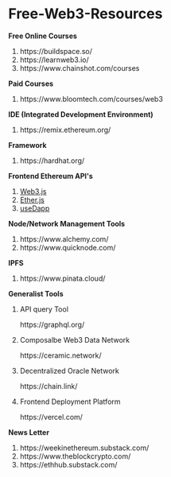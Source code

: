 # Free-Web3-Resources

<b>Free Online Courses</b>
<ol>
<li>https://buildspace.so/</li>
<li>https://learnweb3.io/</li>
<li>https://www.chainshot.com/courses</li>
</ol>

<b>Paid Courses</b>
<ol>
<li>https://www.bloomtech.com/courses/web3</li>
</ol>

<b>IDE (Integrated Development Environment) </b>
<ol>
<li>https://remix.ethereum.org/ </li>
</ol>

<b> Framework </b>
<ol>
<li>https://hardhat.org/ </li>
</ol>

<b>Frontend Ethereum API's</b>
<ol>
<li><a href="https://web3js.readthedocs.io/en/v1.8.1/getting-started.html">Web3.js</a> </li>
<li><a href="https://docs.ethers.io/v5/">Ether.js</a> </li>
<li><a href="https://usedapp.io/">useDapp</a> </li>
</ol>


<b>Node/Network Management Tools </b>
<ol>
<li>https://www.alchemy.com/</li>
<li>https://www.quicknode.com/</li>
</ol>

<b> IPFS </b>
<ol>
<li>https://www.pinata.cloud/ </li>
</ol>


<b>Generalist Tools</b>
<ol>
<li> <p>API query Tool</p> https://graphql.org/</li>
<li> <p>Composalbe Web3 Data Network</p>https://ceramic.network/</li>
<li> <p>Decentralized Oracle Network</p>https://chain.link/</li>
<li> <p>Frontend Deployment Platform</p>https://vercel.com/</li>
</ol>

<b>News Letter </b>
<ol>
<li>https://weekinethereum.substack.com/</li>
<li>https://www.theblockcrypto.com/</li>
<li>https://ethhub.substack.com/</li>
</ol>

